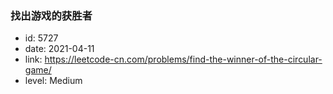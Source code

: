 ### 找出游戏的获胜者

* id: 5727
* date: 2021-04-11
* link: https://leetcode-cn.com/problems/find-the-winner-of-the-circular-game/
* level: Medium
